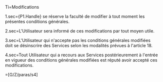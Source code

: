 Ti=Modifications

1.sec={P1.Handle} se réserve la faculté de modifier à tout moment les présentes conditions générales.

2.sec=L'Utilisateur sera informé de ces modifications par tout moyen utile.

3.sec=L'Utilisateur qui n'accepte pas les conditions générales modifiées doit se désinscrire des Services selon les modalités prévues à l'article 18.

4.sec=Tout Utilisateur qui a recours aux Services postérieurement à l'entrée en vigueur des conditions générales modifiées est réputé avoir accepté ces modifications.

=[G/Z/paras/s4]
